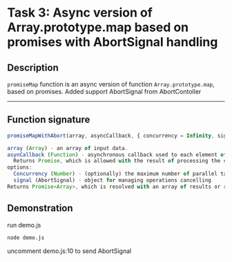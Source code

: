 # Task 3: Async version of Array.prototype.map based on promises with AbortSignal handling

## Description

`promiseMap` function is an async version of function `Array.prototype.map`, based on promises. Added support AbortSignal from AbortContoller

---

## Function signature

```javascript
promiseMapWithAbort(array, asyncCallback, { concurrency = Infinity, signal } = {})

array (Array) - an array of input data.
asynCallback (Function) - asynchronous callback used to each element of the array.
  Returns Promise, which is allowed with the result of processing the current element.
options:
  Concurrency (Number) - (optionally) the maximum number of parallel tasks. By default - Infinity.
  signal (AbortSignal) - object for managing operations cancelling
Returns Promise<Array>, which is resolved with an array of results or rejectes if the operation is canceled.
```
## Demonstration
run demo.js
```bash
node demo.js
```
uncomment demo.js:10 to send AbortSignal
